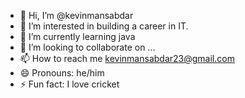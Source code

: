 - 👋 Hi, I’m @kevinmansabdar
- 👀 I’m interested in building a career in IT. 
- 🌱 I’m currently learning java
- 💞️ I’m looking to collaborate on ...
- 📫 How to reach me kevinmansabdar23@gmail.com
- 😄 Pronouns: he/him
- ⚡ Fun fact: I love cricket

<!---
kevinmansabdar/kevinmansabdar is a ✨ special ✨ repository because its `README.md` (this file) appears on your GitHub profile.
You can click the Preview link to take a look at your changes.
--->
